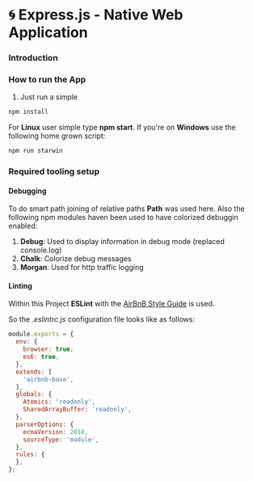 # :cyclone: Express.js - Native Web Application

### Introduction

### How to run the App

1) Just run a simple
```bash
npm install
```

For **Linux** user simple type **npm start**.
If you're on **Windows** use the following home grown script:
```bash
npm run starwin
```

### Required tooling setup

#### Debugging

To do smart path joining of relative paths **Path** was used here.
Also the following npm modules haven been used to have colorized debuggin enabled:

1) **Debug**: Used to display information in debug mode (replaced console.log)
2) **Chalk**: Colorize debug messages
3) **Morgan**: Used for http traffic logging

#### Linting

Within this Project **ESLint** with the [AirBnB Style Guide](https://github.com/airbnb/javascript) is used.

So the _.eslintrc.js_ configuration file looks like as follows:
```javascript
module.exports = {
  env: {
    browser: true,
    es6: true,
  },
  extends: [
    'airbnb-base',
  ],
  globals: {
    Atomics: 'readonly',
    SharedArrayBuffer: 'readonly',
  },
  parserOptions: {
    ecmaVersion: 2018,
    sourceType: 'module',
  },
  rules: {
  },
};
```